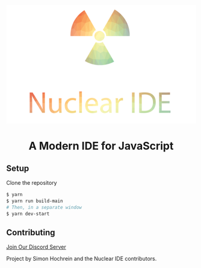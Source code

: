 ![Nuclear IDE](media/header.png)
<div align="center">
    <h1>A Modern IDE for JavaScript</h1>
</div>

## Setup

Clone the repository

```bash
$ yarn
$ yarn run build-main
# Then, in a separate window
$ yarn dev-start
```

## Contributing

[Join Our Discord Server](https://discord.gg/V6XVuMe)

Project by Simon Hochrein and the Nuclear IDE contributors.
